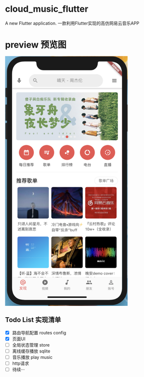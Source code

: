 # cloud_music_flutter

A new Flutter application. 一款利用Flutter实现的高仿网易云音乐APP

# preview 预览图


<img src="/assets/1.png" width = "400" alt="" align=center />


## Todo List 实现清单

- [x] 路由导航配置 routes config
- [x] 页面UI
- [ ] 全局状态管理 store
- [ ] 离线缓存播放 sqlite
- [ ] 音乐播放 play music
- [ ] http请求
- [ ]  待续···
